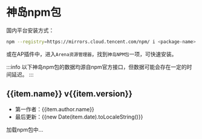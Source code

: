 <script setup>
import '/style.css'
import axios from "axios";
import { marked } from "marked";
</script>
# 神岛npm包

国内平台安装方式：
```bash
npm --registry=https://mirrors.cloud.tencent.com/npm/ i <package-name>
```
或在AP插件中，进入`Arena资源管理器`，找到`神岛NPM包`一项，可快速安装。

:::info
以下神岛npm包的数据均源自npm官方接口，但数据可能会存在一定的时间延迟。
:::
<div v-if="npmPackageList">
    <div v-for="item in npmPackageList" :key="item.name">
        <h2>
            <font id="API"></font>
            <a :href="item.links.npm" target="_blank" rel="noreferrer">{{item.name}}</a>
            <font id="Type">v{{item.version}}</font>
            <a class="header-anchor" :href="`#${item.name}`" aria-label="Permalink to &quot;<font id=&quot;API&quot; />[{{item.name}}]({{item.links.npm}})<font id=&quot;Type&quot;>v{{item.version}}</font>{#{{item.name}}}&quot;">&ZeroWidthSpace;</a>
        </h2>
        <ul>
            <li>第一作者：{{item.author.name}}</li>
            <li>最后更新：{{new Date(item.date).toLocaleString()}}</li>
        </ul>
        <div v-html="item.description"></div>
    </div>
</div>
<p v-else>加载npm包中...</p>



<script>

export default {
  data() {
    return {
      npmPackageList: null
    };
  },
  async created() {
      const response = await axios.get('https://api.box3lab.com/dao3lab/get_npm_package', {
        headers: {
          "Content-Type": "application/json",
        },
      });
      this.npmPackageList = response.data.filter((item) => item.scope === 'dao3fun').map(item => ({
        ...item,
        description: marked.parse(item.description)
      }));
  }
};
</script>
